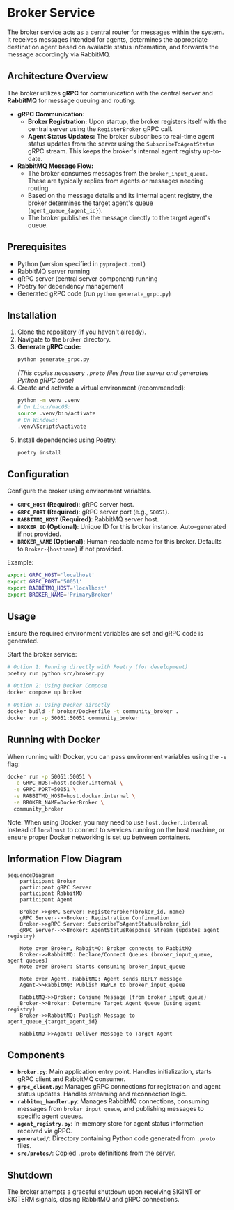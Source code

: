 # Broker Service

The broker service acts as a central router for messages within the system. It receives messages intended for agents, determines the appropriate destination agent based on available status information, and forwards the message accordingly via RabbitMQ.

## Architecture Overview

The broker utilizes **gRPC** for communication with the central server and **RabbitMQ** for message queuing and routing.

-   **gRPC Communication:**
    -   **Broker Registration:** Upon startup, the broker registers itself with the central server using the `RegisterBroker` gRPC call.
    -   **Agent Status Updates:** The broker subscribes to real-time agent status updates from the server using the `SubscribeToAgentStatus` gRPC stream. This keeps the broker's internal agent registry up-to-date.
-   **RabbitMQ Message Flow:**
    -   The broker consumes messages from the `broker_input_queue`. These are typically replies from agents or messages needing routing.
    -   Based on the message details and its internal agent registry, the broker determines the target agent's queue (`agent_queue_{agent_id}`).
    -   The broker publishes the message directly to the target agent's queue.

## Prerequisites

-   Python (version specified in `pyproject.toml`)
-   RabbitMQ server running
-   gRPC server (central server component) running
-   Poetry for dependency management
-   Generated gRPC code (run `python generate_grpc.py`)

## Installation

1.  Clone the repository (if you haven't already).
2.  Navigate to the `broker` directory.
3.  **Generate gRPC code:**
    ```bash
    python generate_grpc.py
    ```
    *(This copies necessary `.proto` files from the server and generates Python gRPC code)*
4.  Create and activate a virtual environment (recommended):
    ```bash
    python -m venv .venv
    # On Linux/macOS:
    source .venv/bin/activate
    # On Windows:
    .venv\Scripts\activate
    ```
5.  Install dependencies using Poetry:
    ```bash
    poetry install
    ```

## Configuration

Configure the broker using environment variables.

-   **`GRPC_HOST` (Required)**: gRPC server host.
-   **`GRPC_PORT` (Required)**: gRPC server port (e.g., `50051`).
-   **`RABBITMQ_HOST` (Required)**: RabbitMQ server host.
-   **`BROKER_ID` (Optional)**: Unique ID for this broker instance. Auto-generated if not provided.
-   **`BROKER_NAME` (Optional)**: Human-readable name for this broker. Defaults to `Broker-{hostname}` if not provided.

Example:
```bash
export GRPC_HOST='localhost'
export GRPC_PORT='50051'
export RABBITMQ_HOST='localhost'
export BROKER_NAME='PrimaryBroker'
```

## Usage

Ensure the required environment variables are set and gRPC code is generated.

Start the broker service:
```bash
# Option 1: Running directly with Poetry (for development)
poetry run python src/broker.py

# Option 2: Using Docker Compose
docker compose up broker

# Option 3: Using Docker directly
docker build -f broker/Dockerfile -t community_broker .
docker run -p 50051:50051 community_broker
```

## Running with Docker

When running with Docker, you can pass environment variables using the `-e` flag:

```bash
docker run -p 50051:50051 \
  -e GRPC_HOST=host.docker.internal \
  -e GRPC_PORT=50051 \
  -e RABBITMQ_HOST=host.docker.internal \
  -e BROKER_NAME=DockerBroker \
  community_broker
```

Note: When using Docker, you may need to use `host.docker.internal` instead of `localhost` to connect to services running on the host machine, or ensure proper Docker networking is set up between containers.

## Information Flow Diagram

```mermaid
sequenceDiagram
    participant Broker
    participant gRPC Server
    participant RabbitMQ
    participant Agent

    Broker->>gRPC Server: RegisterBroker(broker_id, name)
    gRPC Server-->>Broker: Registration Confirmation
    Broker->>gRPC Server: SubscribeToAgentStatus(broker_id)
    gRPC Server-->>Broker: AgentStatusResponse Stream (updates agent registry)

    Note over Broker, RabbitMQ: Broker connects to RabbitMQ
    Broker->>RabbitMQ: Declare/Connect Queues (broker_input_queue, agent queues)
    Note over Broker: Starts consuming broker_input_queue

    Note over Agent, RabbitMQ: Agent sends REPLY message
    Agent->>RabbitMQ: Publish REPLY to broker_input_queue

    RabbitMQ->>Broker: Consume Message (from broker_input_queue)
    Broker->>Broker: Determine Target Agent Queue (using agent registry)
    Broker->>RabbitMQ: Publish Message to agent_queue_{target_agent_id}

    RabbitMQ->>Agent: Deliver Message to Target Agent
```

## Components

-   **`broker.py`**: Main application entry point. Handles initialization, starts gRPC client and RabbitMQ consumer.
-   **`grpc_client.py`**: Manages gRPC connections for registration and agent status updates. Handles streaming and reconnection logic.
-   **`rabbitmq_handler.py`**: Manages RabbitMQ connections, consuming messages from `broker_input_queue`, and publishing messages to specific agent queues.
-   **`agent_registry.py`**: In-memory store for agent status information received via gRPC.
-   **`generated/`**: Directory containing Python code generated from `.proto` files.
-   **`src/protos/`**: Copied `.proto` definitions from the server.

## Shutdown

The broker attempts a graceful shutdown upon receiving SIGINT or SIGTERM signals, closing RabbitMQ and gRPC connections.